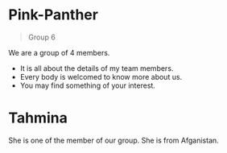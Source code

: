 # Pink-Panther

> Group 6

We are a group of 4 members.

- It is all about the details of my team members.
- Every body is welcomed to know more about us.
- You may find something of your interest.

# Tahmina
 She is one of the member of our group.
 She is from Afganistan.
 